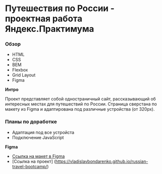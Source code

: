 # Путешествия по России - проектная работа Яндекс.Практимума

### Обзор

- HTML
- CSS
- BEM
- Flexbox
- Grid Layout
- Figma

**Интро**

Проект представляет собой одностраничный сайт, рассказывающий об интересных местах для путешествий по России. Страница сверстана по макету из Figma и адаптирована под различные устройства (от 320px).

### Планы по доработке

- Адаптация под все устройста
- Подключение JavaScript

**Figma**

- [Ссылка на макет в Figma](https://www.figma.com/file/5S2WSbEFL6awjVWJ0NWL8Q/Sprint-3_-Russia-_-desktop-mobile?node-id=28503%3A0)
- [Ссылка на проект] (https://vladislavbondarenko.github.io/russian-travel-bootcamp/)
